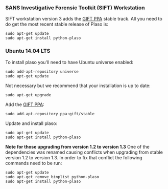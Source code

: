 ### SANS Investigative Forensic Toolkit (SIFT) Workstation
SIFT workstation version 3 adds the [GIFT PPA](https://launchpad.net/~gift) stable track. All you need to do get the most recent stable release of Plaso is:
```
sudo apt-get update
sudo apt-get install python-plaso
```

### Ubuntu 14.04 LTS

To install plaso you'll need to have Ubuntu universe enabled:

```
sudo add-apt-repository universe
sudo apt-get update
```

Not necessary but we recommend that your installation is up to date:

```
sudo apt-get upgrade
```

Add the [GIFT PPA](https://launchpad.net/~gift):
```
sudo add-apt-repository ppa:gift/stable
```

Update and install plaso:
```
sudo apt-get update
sudo apt-get install python-plaso
```

**Note for those upgrading from version 1.2 to version 1.3**
One of the dependencies was renamed causing conflicts when upgrading from stable version 1.2 to version 1.3. In order to fix that conflict the following commands need to be run:
```
sudo apt-get update
sudo apt-get remove binplist python-plaso
sudo apt-get install python-plaso
```

